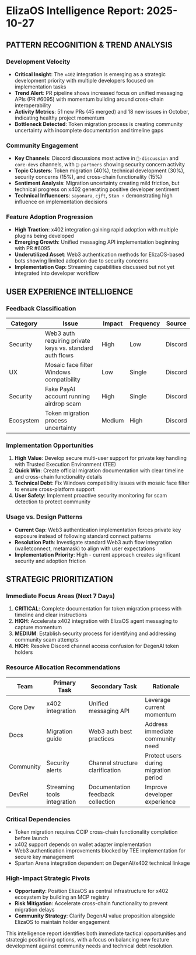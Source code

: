# ElizaOS Intelligence Report: 2025-10-27

## PATTERN RECOGNITION & TREND ANALYSIS

### Development Velocity
- **Critical Insight**: The `x402` integration is emerging as a strategic development priority with multiple developers focused on implementation tasks
- **Trend Alert**: PR pipeline shows increased focus on unified messaging APIs (PR #6095) with momentum building around cross-chain interoperability
- **Activity Metrics**: 51 new PRs (45 merged) and 18 new issues in October, indicating healthy project momentum
- **Bottleneck Detected**: Token migration process is creating community uncertainty with incomplete documentation and timeline gaps

### Community Engagement 
- **Key Channels**: Discord discussions most active in `💬-discussion` and `core-devs` channels, with `🥇-partners` showing security concern activity
- **Topic Clusters**: Token migration (40%), technical development (30%), security concerns (15%), and cross-chain functionality (15%)
- **Sentiment Analysis**: Migration uncertainty creating mild friction, but technical progress on x402 generating positive developer sentiment
- **Technical Influencers**: `sayonara`, `cjft`, `Stan ⚡` demonstrating high influence on implementation decisions

### Feature Adoption Progression
- **High Traction**: x402 integration gaining rapid adoption with multiple plugins being developed
- **Emerging Growth**: Unified messaging API implementation beginning with PR #6095
- **Underutilized Asset**: Web3 authentication methods for ElizaOS-based bots showing limited adoption due to security concerns
- **Implementation Gap**: Streaming capabilities discussed but not yet integrated into developer workflow

## USER EXPERIENCE INTELLIGENCE

### Feedback Classification
| Category | Issue | Impact | Frequency | Source |
|----------|-------|--------|-----------|--------|
| Security | Web3 auth requiring private keys vs. standard auth flows | High | Low | Discord |
| UX | Mosaic face filter Windows compatibility | Low | Single | Discord |
| Security | Fake PayAI account running airdrop scam | High | Single | Discord |
| Ecosystem | Token migration process uncertainty | Medium | High | Discord |

### Implementation Opportunities
1. **High Value**: Develop secure multi-user support for private key handling with Trusted Execution Environment (TEE)
2. **Quick Win**: Create official migration documentation with clear timeline and cross-chain functionality details
3. **Technical Debt**: Fix Windows compatibility issues with mosaic face filter to ensure cross-platform support
4. **User Safety**: Implement proactive security monitoring for scam detection to protect community

### Usage vs. Design Patterns
- **Current Gap**: Web3 authentication implementation forces private key exposure instead of following standard connect patterns
- **Resolution Path**: Investigate standard Web3 auth flow integration (walletconnect, metamask) to align with user expectations
- **Implementation Priority**: High - current approach creates significant security and adoption friction

## STRATEGIC PRIORITIZATION

### Immediate Focus Areas (Next 7 Days)
1. **CRITICAL**: Complete documentation for token migration process with timeline and clear instructions
2. **HIGH**: Accelerate x402 integration with ElizaOS agent messaging to capture momentum
3. **MEDIUM**: Establish security process for identifying and addressing community scam attempts
4. **HIGH**: Resolve Discord channel access confusion for DegenAI token holders

### Resource Allocation Recommendations
| Team | Primary Task | Secondary Task | Rationale |
|------|-------------|----------------|-----------|
| Core Dev | x402 integration | Unified messaging API | Leverage current momentum |
| Docs | Migration guide | Web3 auth best practices | Address immediate community need |
| Community | Security alerts | Channel structure clarification | Protect users during migration period |
| DevRel | Streaming tools integration | Documentation feedback collection | Improve developer experience |

### Critical Dependencies
- Token migration requires CCIP cross-chain functionality completion before launch
- x402 support depends on wallet adapter implementation
- Web3 authentication improvements blocked by TEE implementation for secure key management
- Spartan Arena integration dependent on DegenAI/x402 technical linkage

### High-Impact Strategic Pivots
- **Opportunity**: Position ElizaOS as central infrastructure for x402 ecosystem by building an MCP registry
- **Risk Mitigation**: Accelerate cross-chain functionality to prevent migration delays
- **Community Strategy**: Clarify DegenAI value proposition alongside ElizaOS to maintain holder engagement

This intelligence report identifies both immediate tactical opportunities and strategic positioning options, with a focus on balancing new feature development against community needs and technical debt resolution.